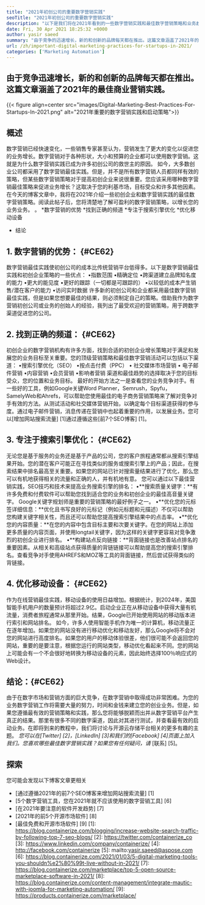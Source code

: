 ```yaml
---
title: "2021年初创公司的重要数字营销实践" 
seoTitle: "2021年初创公司的重要数字营销实践" 
description: "以下是我们将在2021年看到的一些数字营销实践和最佳数字营销策略和业务趋势。" 
date: Fri, 30 Apr 2021 18:25:32 +0000
author: yasir saeed
summary: "由于竞争的迅速增长，新的和创新的品牌每天都在推出。这篇文章涵盖了2021年的最佳商业营销实践。" 
url: /zh/important-digital-marketing-practices-for-startups-in-2021/
categories: ['Marketing Automation']
---
```


## 由于竞争迅速增长，新的和创新的品牌每天都在推出。这篇文章涵盖了2021年的最佳商业营销实践。

{{< figure align=center src="images/Digital-Marketing-Best-Practices-For-Startups-In-2021.png" alt="2021年重要的数字营销实践和启动策略">}}


## **概述**
数字营销已经快速变化，一些销售专家甚至认为，营销发生了更大的变化以促进您的业务增长。数字营销对于各种形状，大小和预算的企业都可以使用数字营销。这就是为什么数字营销实践已成为许多初创公司的救世主的原因。
如今，大多数创业公司都采用了数字营销最佳实践。但是，并不是所有数字营销人员都同样有效的策略，但某些数字营销策略对于提高初创企业来说很重要。您应该采用哪种数字营销最佳策略来促进业务增长？这取决于您的利基市场，目标受众和许多其他因素。
在今天的博客文章中，我将在2021年介绍一些初创企业和数字营销实践的最佳数字营销策略。阅读此帖子后，您将清楚地了解可盈利的数字营销策略，以增长您的业务业务。 。
  *数字营销的优势
  *找到正确的频道
  *专注于搜索引擎优化
  *优化移动设备
  * 结论

## 1. **数字营销的优势：** {#CE62}
数字营销最佳实践使初创公司的成本比传统营销平台低得多。以下是数字营销最佳实践和初创企业策略的一些优点：
•指数范围
•精确定位
•跨渠道建立品牌知名度的能力
•更大的能见度
•更好的跟踪（一切都是可跟踪的）
•以较低的成本产生销售/潜在客户的能力
•访问实时数据
许多新的初创公司和企业都采用最佳数字营销最佳实践，但是如果您想要最佳的结果，则必须制定自己的策略。借助我作为数字营销初创公司或业务的创始人的经验，我列出了最受欢迎的营销策略，用于跨数字渠道促进您的公司。

## 2. **找到正确的频道：** {#CE62}
初创企业的数字营销机构有许多方面，找到合适的初创企业增长策略对于满足和发展您的业务目标至关重要。您的顶级营销策略和最佳数字营销活动可以包括以下渠道：
•搜索引擎优化（SEO）
•按点击付费（PPC）
• 社交媒体市场营销
• 电子邮件营销
•内容营销
•会员营销
•影响者营销
渠道和最佳趋势的选择取决于您的目标受众，您的位置和业务目标。
最好的开始方法之一是查看您的业务竞争对手。有一些好的工具，例如Google关键Word Planner，Semrush，Spyfu，SamelyWeb和Ahrefs，可以帮助您使用最佳的电子商务营销策略来了解对竞争对手有效的方法。从测试活动和社交媒体营销开始，以确定每个目标渠道获得的参与度。通过电子邮件营销，消息传递在营销中也起着重要的作用，以发展业务。您可以[增加网站搜索流量] [1]通过遵循这些[前7个SEO博客] [1]。

## 3. **专注于搜索引擎优化：** {#CE62}
无论您是基于服务的业务还是基于产品的公司，您的客户旅程通常都从搜索引擎结果开始。您的潜在客户可能正在寻找类似的服务或搜索引擎上的产品；因此，在搜索结果中排名最高至关重要。如果您的网站已针对搜索量结果进行了优化，那么您可以有机地获得相关的流量和正确的人，并有机地有意。
您可以通过以下最佳营销实践，SEO技巧和技术来提高业务搜索引擎的排名：
•**搜索质量关键字：**有许多免费和付费软件可以帮助您找到适合您的业务和初创企业的最佳高音量关键字。 Google关键字规划师是重要的营销策略的最好例子之一。
•**优化您的元标签详细信息：**优化且书写良好的元标记（例如元标题和元描述）不仅可以帮助您构建关键字相关性，而且还可以帮助您提高搜索引擎结果中的点击率。
•**优化您的内容质量：**在您的内容中包含目标主要和次要关键字。在您的网站上添加更多质量的内容页面，并使用longtail关键字，因为这样的关键字更容易对竞争激烈的初创企业进行排名。
•**构建站点反向链接：**背面链接也是改善站点排名的重要因素。从相关和高级站点获得质量的背链链接可以帮助提高您的搜索引擎排名。查看竞争对手使用AHREFS和MOZ等工具的背面链接，然后尝试获得类似的背链接。

## 4. **优化移动设备：** {#CE62}
作为在线营销最佳实践，移动设备的使用日益增加。根据统计，到2024年，美国智能手机用户的数量预计将超过2.9亿。启动企业正在从移动设备中获得大量有机流量，消费者旅程通常从那里开始。结果，Google已开始使用网站的移动版本进行索引和网站排名。
如今，许多人使用智能手机作为唯一的计算机，移动流量正在逐年增加。如果您的网站没有进行移动优化和移动友好，那么Google将不会对您的网站进行高度排名。如果您的用户的移动体验很差，他们很可能不会返回您的网站，重要的是要注意，根据您运行的网站类型，移动优化看起来不同。您的网站上可能会有一个不会很好地转换为移动设备的元素，因此始终选择100％响应式的Web设计。

## **结论**：{#CE62}
由于在数字市场和营销方面的巨大竞争，在数字营销中取得成功非常困难。为您的业务数字营销工作将需要大量的努力，时间和金钱来建立您的创业业务。但是，如果您遵循最有效的营销策略和实践，那么您将能够脱颖而出并从数字营销平台产生真正的结果。那里有很多不同的数字渠道，因此对其进行测试，并查看最有效的启动业务。在即将到来的教程中，我们将讨论与开源云存储平台相关的更多有趣的主题。
_您可以在[Twitter] [2]，[LinkedIn] [3]和我们的[Facebook] [4]页面上加入我们。您喜欢哪些最佳数字营销实践？如果您有任何疑问，请_ [联系] [5]。

## 探索
您可能会发现以下博客文章更相关
  * [通过遵循2021年的前7个SEO博客来增加网站搜索流量] [1]
  * [5个数字营销工具，您在2021年就不应该使用的数字营销工具] [6]
  * [在2021年要注意的软件开发趋势] [7]
  * [2021年的前5个开源市场软件] [8]
  * [最佳免费和开源市场软件] [9]
[1]: https://blog.containerize.com/blogging/increase-website-search-traffic-by-following-top-7-seo-blogs/
[2]: https://twitter.com/containerize_co
[3]: https://www.linkedin.com/company/containerize/
[4]: http://facebook.com/containerize
[5]: mailto:yasir.saeed@aspose.com
[6]: https://blog.containerize.com/2021/01/03/5-digital-marketing-tools-you-shouldn%e2%80%99t-live-without-in-2021/
[7]: https://blog.containerize.com/marketplace/top-5-open-source-marketplace-software-in-2021/
[8]: https://blog.containerize.com/content-management/integrate-mautic-with-joomla-for-marketing-automation/
[9]: https://products.containerize.com/marketplace/
